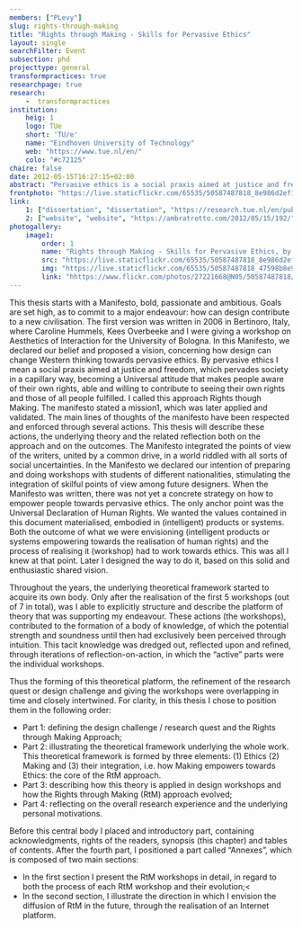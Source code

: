 ```yaml
---
members: ["PLevy"]
slug: rights-through-making
title: "Rights through Making - Skills for Pervasive Ethics"
layout: single
searchFilter: Event
subsection: phd
projecttype: general
transformpractices: true
researchpage: true
research: 
    -  transformpractices
institution:
    heig: 1
    logo: TUe
    short: 'TU/e'
    name: "Eindhoven University of Technology"
    web: "https://www.tue.nl/en/"
    colo: "#c72125"
chaire: false
date: 2012-05-15T16:27:15+02:00
abstract: "Pervasive ethics is a social praxis aimed at justice and freedom, which pervades society in a capillary way, becoming a Universal attitude that makes people aware of their own rights, able and willing to contribute to seeing their own rights and those of all people fulfilled.<br/><i>Doctoral dissertation of Ambra Trotto</i>"
frontphoto: "https://live.staticflickr.com/65535/50587487818_8e986d2ef1.jpg"
link:
    1: ["dissertation", "dissertation", "https://research.tue.nl/en/publications/rights-through-making-skills-for-pervasive-ethics"]
    2: ["website", "website", "https://ambratrotto.com/2012/05/15/192/"]
photogallery:
    image1:
        order: 1
        name: "Rights through Making - Skills for Pervasive Ethics, by Ambra Trotto"
        src: "https://live.staticflickr.com/65535/50587487818_8e986d2ef1_q.jpg"
        img: "https://live.staticflickr.com/65535/50587487818_47598b8e9a_o.png"
        link: "hhttps://www.flickr.com/photos/27221668@N05/50587487818/in/album-72157716601045922/"
---
```


This thesis starts with a Manifesto, bold, passionate and ambitious. Goals are set high, as to commit to a major endeavour: how can design contribute to a new civilisation. The first version was written in 2006 in Bertinoro, Italy, where Caroline Hummels, Kees Overbeeke and I were giving a workshop on Aesthetics of Interaction for the University of Bologna. In this Manifesto, we declared our belief and proposed a vision, concerning how design can change Western thinking towards pervasive ethics. By pervasive ethics I mean a social praxis aimed at justice and freedom, which pervades society in a capillary way, becoming a Universal attitude that makes people aware of their own rights, able and willing to contribute to seeing their own rights and those of all people fulfilled. I called this approach Rights though Making. The manifesto stated a mission1, which was later applied and validated. The main lines of thoughts of the manifesto have been respected and enforced through several actions. This thesis will describe these actions, the underlying theory and the related reflection both on the approach and on the outcomes. The Manifesto integrated the points of view of the writers, united by a common drive, in a world riddled with all sorts of social uncertainties. In the Manifesto we declared our intention of preparing and doing workshops with students of different nationalities, stimulating the integration of skilful points of view among future designers. When the Manifesto was written, there was not yet a concrete strategy on how to empower people towards pervasive ethics. The only anchor point was the Universal Declaration of Human Rights. We wanted the values contained in this document materialised, embodied in (intelligent) products or systems. Both the outcome of what we were envisioning (intelligent products or systems empowering towards the realisation of human rights) and the process of realising it (workshop) had to work towards ethics. This was all I knew at that point. Later I designed the way to do it, based on this solid and enthusiastic shared vision.

Throughout the years, the underlying theoretical framework started to acquire its own body. Only after the realisation of the first 5 workshops (out of 7 in total), was I able to explicitly structure and describe the platform of theory that was supporting my endeavour. These actions (the workshops), contributed to the formation of a body of knowledge, of which the potential strength and soundness until then had exclusively been perceived through intuition. This tacit knowledge was dredged out, reflected upon and refined, through iterations of reflection-on-action, in which the “active” parts were the individual workshops.

Thus the forming of this theoretical platform, the refinement of the research quest or design challenge and giving the workshops were overlapping in time and closely intertwined. For clarity, in this thesis I chose to position them in the following order:
- Part 1: defining the design challenge / research quest and the Rights through Making Approach;
- Part 2: illustrating the theoretical framework underlying the whole work. This theoretical framework is formed by three elements: (1) Ethics (2) Making and (3) their integration, i.e. how Making empowers towards Ethics: the core of the RtM approach.
- Part 3: describing how this theory is applied in design workshops and how the Rights through Making (RtM) approach evolved;
- Part 4: reflecting on the overall research experience and the underlying personal motivations.

Before this central body I placed and introductory part, containing acknowledgments, rights of the readers, synopsis (this chapter) and tables of contents. After the fourth part, I positioned a part called “Annexes”, which is composed of two main sections:
- In the first section I present the RtM workshops in detail, in regard to both the process of each RtM workshop and their evolution;<
- In the second section, I illustrate the direction in which I envision the diffusion of RtM in the future, through the realisation of an Internet platform.
